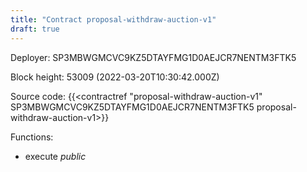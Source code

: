 ```yaml
---
title: "Contract proposal-withdraw-auction-v1"
draft: true
---
```

Deployer: SP3MBWGMCVC9KZ5DTAYFMG1D0AEJCR7NENTM3FTK5


 



Block height: 53009 (2022-03-20T10:30:42.000Z)

Source code: {{<contractref "proposal-withdraw-auction-v1" SP3MBWGMCVC9KZ5DTAYFMG1D0AEJCR7NENTM3FTK5 proposal-withdraw-auction-v1>}}

Functions:

* execute _public_
